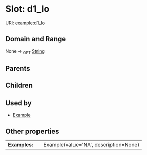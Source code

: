 
# Slot: d1_lo




URI: [example:d1_lo](https://w3id.org/exampled1_lo)


## Domain and Range

None ->  <sub>OPT</sub> [String](types/String.md)

## Parents


## Children


## Used by

 * [Example](Example.md)

## Other properties

|  |  |  |
| --- | --- | --- |
| **Examples:** | | Example(value='NA', description=None) |

